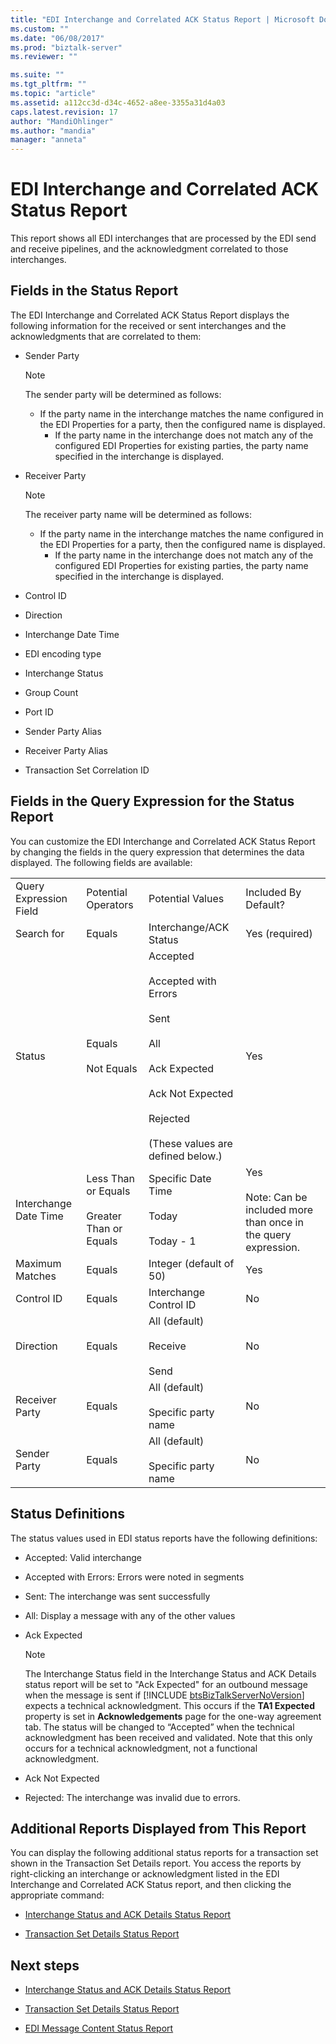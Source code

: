 ```yaml
---
title: "EDI Interchange and Correlated ACK Status Report | Microsoft Docs"
ms.custom: ""
ms.date: "06/08/2017"
ms.prod: "biztalk-server"
ms.reviewer: ""

ms.suite: ""
ms.tgt_pltfrm: ""
ms.topic: "article"
ms.assetid: a112cc3d-d34c-4652-a8ee-3355a31d4a03
caps.latest.revision: 17
author: "MandiOhlinger"
ms.author: "mandia"
manager: "anneta"
---
```

# EDI Interchange and Correlated ACK Status Report
This report shows all EDI interchanges that are processed by the EDI send and receive pipelines, and the acknowledgment correlated to those interchanges.  
  
## Fields in the Status Report  
 The EDI Interchange and Correlated ACK Status Report displays the following information for the received or sent interchanges and the acknowledgments that are correlated to them:  
  
- Sender Party  
  
  > [!NOTE]
  >  The sender party will be determined as follows:  
  > 
  > - If the party name in the interchange matches the name configured in the EDI Properties for a party, then the configured name is displayed.  
  >   -   If the party name in the interchange does not match any of the configured EDI Properties for existing parties, the party name specified in the interchange is displayed.  
  
- Receiver Party  
  
  > [!NOTE]
  >  The receiver party name will be determined as follows:  
  > 
  > - If the party name in the interchange matches the name configured in the EDI Properties for a party, then the configured name is displayed.  
  >   -   If the party name in the interchange does not match any of the configured EDI Properties for existing parties, the party name specified in the interchange is displayed.  
  
- Control ID  
  
- Direction  
  
- Interchange Date Time  
  
- EDI encoding type  
  
- Interchange Status  
  
- Group Count  
  
- Port ID  
  
- Sender Party Alias  
  
- Receiver Party Alias  
  
- Transaction Set Correlation ID  
  
## Fields in the Query Expression for the Status Report  
 You can customize the EDI Interchange and Correlated ACK Status Report by changing the fields in the query expression that determines the data displayed. The following fields are available:  
  
|||||  
|-|-|-|-|  
|Query Expression Field|Potential Operators|Potential Values|Included By Default?|  
|Search for|Equals|Interchange/ACK Status|Yes (required)|  
|Status|Equals<br /><br /> Not Equals|Accepted<br /><br /> Accepted with Errors<br /><br /> Sent<br /><br /> All<br /><br /> Ack Expected<br /><br /> Ack Not Expected<br /><br /> Rejected<br /><br /> (These values are defined below.)|Yes|  
|Interchange Date Time|Less Than or Equals<br /><br /> Greater Than or Equals|Specific Date Time<br /><br /> Today<br /><br /> Today - 1|Yes<br /><br /> Note: Can be included more than once in the query expression.|  
|Maximum Matches|Equals|Integer (default of 50)|Yes|  
|Control ID|Equals|Interchange Control ID|No|  
|Direction|Equals|All (default)<br /><br /> Receive<br /><br /> Send|No|  
|Receiver Party|Equals|All (default)<br /><br /> Specific party name|No|  
|Sender Party|Equals|All (default)<br /><br /> Specific party name|No|  
  
## Status Definitions  
 The status values used in EDI status reports have the following definitions:  
  
- Accepted: Valid interchange  
  
- Accepted with Errors: Errors were noted in segments  
  
- Sent: The interchange was sent successfully  
  
- All: Display a message with any of the other values  
  
- Ack Expected  
  
  > [!NOTE]
  >  The Interchange Status field in the Interchange Status and ACK Details status report will be set to "Ack Expected" for an outbound message when the message is sent if [!INCLUDE [btsBizTalkServerNoVersion](../includes/btsbiztalkservernoversion-md.md)] expects a technical acknowledgment. This occurs if the <strong>TA1 Expected</strong> property is set in <strong>Acknowledgements</strong> page for the one-way agreement tab. The status will be changed to “Accepted” when the technical acknowledgment has been received and validated. Note that this only occurs for a technical acknowledgment, not a functional acknowledgment.  
  
- Ack Not Expected  
  
- Rejected: The interchange was invalid due to errors.  
  
## Additional Reports Displayed from This Report  
 You can display the following additional status reports for a transaction set shown in the Transaction Set Details report. You access the reports by right-clicking an interchange or acknowledgment listed in the EDI Interchange and Correlated ACK Status report, and then clicking the appropriate command:  
  
-   [Interchange Status and ACK Details Status Report](../core/interchange-status-and-ack-details-status-report.md)  
  
-   [Transaction Set Details Status Report](../core/transaction-set-details-status-report.md)  
  
## Next steps
  
-   [Interchange Status and ACK Details Status Report](../core/interchange-status-and-ack-details-status-report.md)  
  
-   [Transaction Set Details Status Report](../core/transaction-set-details-status-report.md)  
  
-   [EDI Message Content Status Report](../core/edi-message-content-status-report.md)  
  
